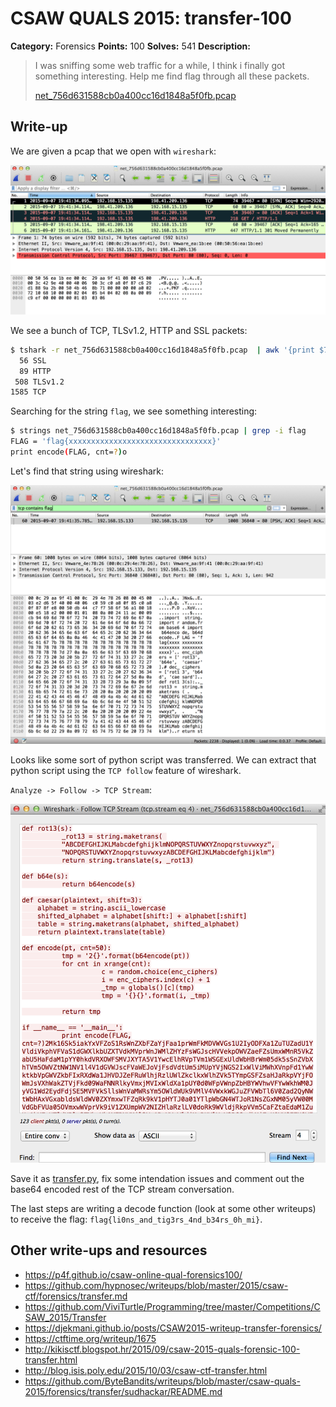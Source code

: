 # CSAW QUALS 2015: transfer-100

**Category:** Forensics
**Points:** 100
**Solves:** 541
**Description:**

> I was sniffing some web traffic for a while, I think i finally got something interesting. Help me find flag through all these packets.
>
> [net_756d631588cb0a400cc16d1848a5f0fb.pcap](net_756d631588cb0a400cc16d1848a5f0fb.pcap)

## Write-up

We are given a pcap that we open with `wireshark`:

![](./wireshark.png)

We see a bunch of TCP, TLSv1.2, HTTP and SSL packets:

```bash
$ tshark -r net_756d631588cb0a400cc16d1848a5f0fb.pcap  | awk '{print $7}' | sort | uniq -c | sort -n
  56 SSL
  89 HTTP
 508 TLSv1.2
1585 TCP
```

Searching for the string `flag`, we see something interesting:

```bash
$ strings net_756d631588cb0a400cc16d1848a5f0fb.pcap | grep -i flag
FLAG = 'flag{xxxxxxxxxxxxxxxxxxxxxxxxxxxxxxxx}'
print encode(FLAG, cnt=?)o
```

Let's find that string using wireshark:

![](./wireshark-search.png)

Looks like some sort of python script was transferred.
We can extract that python script using the `TCP follow` feature of wireshark.

`Analyze -> Follow -> TCP Stream`:

![](wireshark-follow.png)

Save it as [transfer.py](./transfer.py), fix some intendation issues and comment out the base64 encoded rest of the TCP stream conversation.

The last steps are writing a decode function (look at some other writeups) to receive the flag: `flag{li0ns_and_tig3rs_4nd_b34rs_0h_mi}`.

## Other write-ups and resources

* <https://p4f.github.io/csaw-online-qual-forensics100/>
* <https://github.com/hypnosec/writeups/blob/master/2015/csaw-ctf/forensics/transfer.md>
* <https://github.com/ViviTurtle/Programming/tree/master/Competitions/CSAW_2015/Transfer>
* <https://djekmani.github.io/posts/CSAW2015-writeup-transfer-forensics/>
* <https://ctftime.org/writeup/1675>
* <http://kikisctf.blogspot.hr/2015/09/csaw-2015-quals-forensic-100-transfer.html>
* <http://blog.isis.poly.edu/2015/10/03/csaw-ctf-transfer.html>
* <https://github.com/ByteBandits/writeups/blob/master/csaw-quals-2015/forensics/transfer/sudhackar/README.md>
